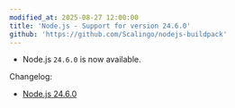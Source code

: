 ```yaml
---
modified_at: 2025-08-27 12:00:00
title: 'Node.js - Support for version 24.6.0'
github: 'https://github.com/Scalingo/nodejs-buildpack'
---
```


- Node.js `24.6.0` is now available.

Changelog:
- [Node.js 24.6.0](https://github.com/nodejs/node/blob/main/doc/changelogs/CHANGELOG_V24.md#24.6.0)
